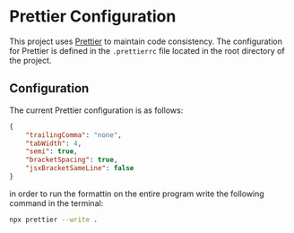 # Prettier Configuration

This project uses [Prettier](https://prettier.io/) to maintain code consistency. The configuration for Prettier is defined in the `.prettierrc` file located in the root directory of the project.

## Configuration

The current Prettier configuration is as follows:

```json
{
    "trailingComma": "none",
    "tabWidth": 4,
    "semi": true,
    "bracketSpacing": true,
    "jsxBracketSameLine": false
}
```

in order to run the formattin on the entire program write the following command in the terminal:

```bash
npx prettier --write .
```
